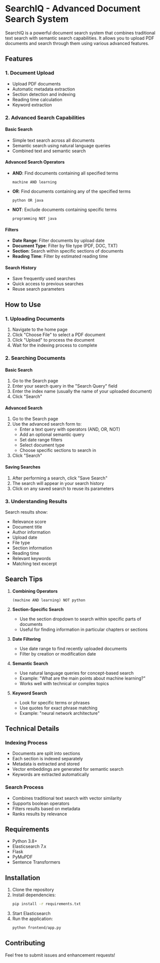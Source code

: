 # SearchIQ - Advanced Document Search System

SearchIQ is a powerful document search system that combines traditional text search with semantic search capabilities. It allows you to upload PDF documents and search through them using various advanced features.

## Features

### 1. Document Upload
- Upload PDF documents
- Automatic metadata extraction
- Section detection and indexing
- Reading time calculation
- Keyword extraction

### 2. Advanced Search Capabilities

#### Basic Search
- Simple text search across all documents
- Semantic search using natural language queries
- Combined text and semantic search

#### Advanced Search Operators
- **AND**: Find documents containing all specified terms
  ```
  machine AND learning
  ```
- **OR**: Find documents containing any of the specified terms
  ```
  python OR java
  ```
- **NOT**: Exclude documents containing specific terms
  ```
  programming NOT java
  ```

#### Filters
- **Date Range**: Filter documents by upload date
- **Document Type**: Filter by file type (PDF, DOC, TXT)
- **Section**: Search within specific sections of documents
- **Reading Time**: Filter by estimated reading time

#### Search History
- Save frequently used searches
- Quick access to previous searches
- Reuse search parameters

## How to Use

### 1. Uploading Documents
1. Navigate to the home page
2. Click "Choose File" to select a PDF document
3. Click "Upload" to process the document
4. Wait for the indexing process to complete

### 2. Searching Documents

#### Basic Search
1. Go to the Search page
2. Enter your search query in the "Search Query" field
3. Enter the index name (usually the name of your uploaded document)
4. Click "Search"

#### Advanced Search
1. Go to the Search page
2. Use the advanced search form to:
   - Enter a text query with operators (AND, OR, NOT)
   - Add an optional semantic query
   - Set date range filters
   - Select document type
   - Choose specific sections to search in
3. Click "Search"

#### Saving Searches
1. After performing a search, click "Save Search"
2. The search will appear in your search history
3. Click on any saved search to reuse its parameters

### 3. Understanding Results

Search results show:
- Relevance score
- Document title
- Author information
- Upload date
- File type
- Section information
- Reading time
- Relevant keywords
- Matching text excerpt

## Search Tips

1. **Combining Operators**
   ```
   (machine AND learning) NOT python
   ```

2. **Section-Specific Search**
   - Use the section dropdown to search within specific parts of documents
   - Useful for finding information in particular chapters or sections

3. **Date Filtering**
   - Use date range to find recently uploaded documents
   - Filter by creation or modification date

4. **Semantic Search**
   - Use natural language queries for concept-based search
   - Example: "What are the main points about machine learning?"
   - Works well with technical or complex topics

5. **Keyword Search**
   - Look for specific terms or phrases
   - Use quotes for exact phrase matching
   - Example: "neural network architecture"

## Technical Details

### Indexing Process
- Documents are split into sections
- Each section is indexed separately
- Metadata is extracted and stored
- Vector embeddings are generated for semantic search
- Keywords are extracted automatically

### Search Process
- Combines traditional text search with vector similarity
- Supports boolean operators
- Filters results based on metadata
- Ranks results by relevance

## Requirements

- Python 3.8+
- Elasticsearch 7.x
- Flask
- PyMuPDF
- Sentence Transformers

## Installation

1. Clone the repository
2. Install dependencies:
   ```bash
   pip install -r requirements.txt
   ```
3. Start Elasticsearch
4. Run the application:
   ```bash
   python frontend/app.py
   ```

## Contributing

Feel free to submit issues and enhancement requests! 